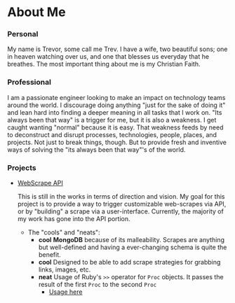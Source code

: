 # About Me

### Personal

My name is Trevor, some call me Trev. I have a wife, two beautiful sons; one in heaven watching over us, and one that blesses us everyday that he breathes. The most important thing about me is my Christian Faith.

### Professional

I am a passionate engineer looking to make an impact on technology teams around the world. I discourage doing anything "just for the sake of doing it" and lean hard into finding a deeper meaning in all tasks that I work on. "Its always been that way" is a trigger for me, but it is also a weakness. I get caught wanting "normal" because it is easy. That weakness feeds by need to deconstruct and disrupt processes, technologies, people, places, and projects. Not just to break things, though. But to provide fresh and inventive ways of solving the "its always been that way"'s of the world.

### Projects

- [WebScrape API](https://github.com/TangentialSolutions/web-scrape-api)

  This is still in the works in terms of direction and vision. My goal for this project is to provide a way to trigger customizable web-scrapes via API, or by "building" a scrape via a user-interface. Currently, the majority of my work has gone into the API portion.

  - The "cools" and "neats":
    - **cool**  **MongoDB** because of its malleability. Scrapes are anything but well-defined and having a ever-changing schema is quite the benefit.
    - **cool** Designed to be able to add scrape strategies for grabbing links, images, etc.
    - **neat** Usage of Ruby's `>>` operator for `Proc` objects. It passes the result of the first `Proc` to the second `Proc`
      - [Usage here](https://github.com/TangentialSolutions/web-scrape-api/blob/master/lib/service/scraper.rb#L22)



 

<!--
Ideas:

- 🔭 I’m currently working on ...
- 🌱 I’m currently learning ...
- 👯 I’m looking to collaborate on ...
- 🤔 I’m looking for help with ...
- 💬 Ask me about ...
- 📫 How to reach me: ...
- 😄 Pronouns: ...
- ⚡ Fun fact: ...
-->
